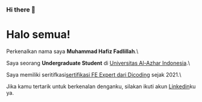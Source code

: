 ### Hi there 👋

<!--
**hfsmhmmd/hfsmhmmd** is a ✨ _special_ ✨ repository because its `README.md` (this file) appears on your GitHub profile.

Here are some ideas to get you started:

- 🔭 I’m currently working on ...
- 🌱 I’m currently learning ...
- 👯 I’m looking to collaborate on ...
- 🤔 I’m looking for help with ...
- 💬 Ask me about ...
- 📫 How to reach me: ...
- 😄 Pronouns: ...
- ⚡ Fun fact: ...
-->
# Halo semua! 

Perkenalkan nama saya **Muhammad Hafiz Fadlillah**.\

Saya seorang **Undergraduate Student** di [Universitas Al-Azhar Indonesia](https://www.uai.ac.id/).\


Saya memiliki seritifkasi[sertifikasi FE Expert dari Dicoding](https://www.dicoding.com/certificates/72ZDE6Y16PYW) sejak 2021.\



Jika kamu tertarik untuk berkenalan denganku, silakan ikuti akun [Linkedin](https://www.linkedin.com/in/muhammad-hafiz-095417202//)ku ya.
